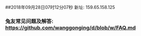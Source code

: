 ##2018年09月28日07时12分07秒 新址: 159.65.158.125
### 兔友常见问题及解答: https://github.com/wanggonging/d/blob/w/FAQ.md
